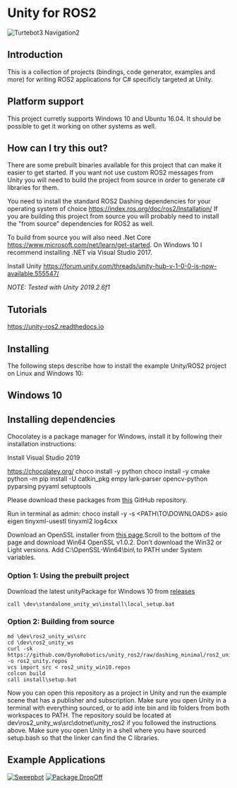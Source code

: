 Unity for ROS2
==============

![Turtebot3 Navigation2](https://i.gyazo.com/98d3d43aae3877593ecaefe4e5ba9a44.gif)

Introduction
------------

This is a collection of projects (bindings, code generator, examples and more) for writing ROS2
applications for C# specificly targeted at Unity.

Platform support
----------------
This project curretly supports Windows 10 and Ubuntu 16.04. It should be possible to get it working on other systems as well.

How can I try this out?
-----------------------
There are some prebuilt binaries available for this project that can make it easier to get started. If you want not use custom ROS2 messages from Unity you will need to build the project from source in order to generate c# libraries for them.

You need to install the standard ROS2 Dashing dependencies for your operating system of choice https://index.ros.org/doc/ros2/Installation/
If you are building this project from source you will probably need to install the "from source" dependencies for ROS2 as well.

To build from source you will also need .Net Core https://www.microsoft.com/net/learn/get-started. On Windows 10 I recommend installing .NET via Visual Studio 2017.

Install Unity
https://forum.unity.com/threads/unity-hub-v-1-0-0-is-now-available.555547/

*NOTE: Tested with Unity 2019.2.6f1*

Tutorials
---------
https://unity-ros2.readthedocs.io

Installing
----------

The following steps describe how to install the example Unity/ROS2 project on Linux and Windows 10:

Windows 10
----------

Installing dependencies
-----------------------
Chocolatey is a package manager for Windows, install it by following their installation instructions:

Install Visual Studio 2019

https://chocolatey.org/
choco install -y python
choco install -y cmake
python -m pip install -U catkin_pkg empy lark-parser opencv-python pyparsing pyyaml setuptools

Please download these packages from [this](https://github.com/ros2/choco-packages/releases/latest) GitHub repository.

Run in terminal as admin:
choco install -y -s <PATH\TO\DOWNLOADS\> asio eigen tinyxml-usestl tinyxml2 log4cxx

Download an OpenSSL installer from [this page](https://slproweb.com/products/Win32OpenSSL.html).Scroll to the bottom of the page and download Win64 OpenSSL v1.0.2. Don’t download the Win32 or Light versions.
Add C:\OpenSSL-Win64\bin\ to PATH under System variables.

### Option 1: Using the prebuilt project
Download the latest unityPackage for Windows 10 from [releases](https://github.com/DynoRobotics/unity_ros2/releases)

```
call \dev\standalone_unity_ws\install\local_setup.bat

```
### Option 2: Building from source
```
md \dev\ros2_unity_ws\src
cd \dev\ros2_unity_ws
curl -sk https://github.com/DynoRobotics/unity_ros2/raw/dashing_minimal/ros2_unity_standalone.repos -o ros2_unity.repos
vcs import src < ros2_unity_win10.repos
colcon build
call install\setup.bat
```

Now you can open this repository as a project in Unity and run the example scene that has a publisher and subscription. Make sure you open Unity in a terminal with everything sourced, or to add inte bin and lib folders from both workspaces to PATH.
The repository sould be located at dev\ros2_unity_ws\src\dotnet\unity_ros2 if you followed the instructions above.
Make sure you open Unity in a shell where you have sourced setup.bash so that the linker can find the C libraries.



Example Applications
--------------------
[![Sweepbot](https://img.youtube.com/vi/eMKbbEQhBTg/0.jpg)](https://www.youtube.com/watch?v=nggGs9ZIdlk)
[![Package DropOff](https://img.youtube.com/vi/2is7kwPeydA/0.jpg)](https://www.youtube.com/watch?v=lptKRANOfCY)
